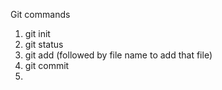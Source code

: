 Git commands

1. git init
2. git status
3. git add (followed by file name to add that file)
4. git commit
5.

